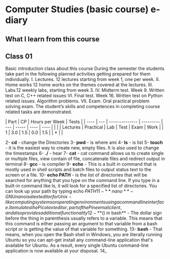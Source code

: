 # Computer Studies (basic course) e-diary
## What I learn from this course
## **Class 01**
Basic introduction class about this course 
During the semester the students take part in the following planned activities getting prepared for
them individually.
I. Lectures.
12 lectures starting from week 1, one per week.
II. Home works
12 home works on the themes covered at the lectures.
III. Labs.12 weekly labs, starting from week 3.
IV. Midterm test.
Week 9. Written test on C, C++ related issues
VI. Final test.
Week 16. Written test on Python related issues. Algorithm problems.
VII. Exam.
Oral practical problem solving exam. The student’s skills and competences in completing course
related tasks are demonstrated.

| Part |  CP | Hours per Week                   | Tests               |
| ---- | --- | -------------- | --------- | --- | ----- | ---- | ---- |
|      |     |    Lectures    | Practical | Lab |  Test | Exam | Work |
|   1  | 3.0 |       1.5      |    0.0    | 1.5 |       |   *  |      |

2- **cd** - change the Directories
3- **pwd** - is where ami
4- **ls** - is list
5- **touch** - it is the easiest way to create new, empty files. It is also used to change the timestamps
6- **./** - hear
7- **cat** - cat command allows us to create single or multiple files, view contain of file, concatenate files and redirect output in terminal
8- **gcc** - is compiler
9- **echo** - This is a built in command that is mostly used in shell scripts and batch files to output status text to the screen or a file.
10- **echo PATH** - is the list of directories that will be searched for anything that you type on the command line. If you type in a built-in command like ls, it will look for a specified list of directories. You can look up your path by typing echo $PATH
11- **nano** - GNU nano is a text editor for Unix-like computing systems or operating environments using a command line interface. It emulates the Pico text editor, part of the Pine email client, and also provides additional functionality
12- **$() in bash** - The dollar sign before the thing in parenthesis usually refers to a variable. This means that this command is either passing an argument to that variable from a bash script or is getting the value of that variable for something.
13- **bash** - That means, when you open the Bash shell in Windows, you are literally running Ubuntu so you can apt-get install any command-line application that's available for Ubuntu. As a result, every single Ubuntu command-line application is now available at your disposal.
14_

